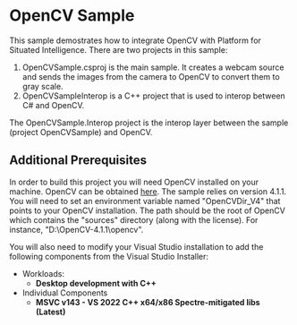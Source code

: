 ﻿# OpenCV Sample

This sample demostrates how to integrate OpenCV with Platform for Situated Intelligence. There are two projects in this sample:
  1) OpenCVSample.csproj is the main sample. It creates a webcam source and sends the images from the camera to OpenCV to convert them to gray scale.
  2) OpenCVSampleInterop is a C++ project that is used to interop between C# and OpenCV.

The OpenCVSample.Interop project is the interop layer between the sample (project OpenCVSample) and OpenCV.

## Additional Prerequisites

In order to build this project you will need OpenCV installed on your machine. OpenCV can be obtained [here](http://opencv.org/releases.html). The sample relies on version 4.1.1. You will need to set an environment variable named "OpenCVDir_V4" that points to your OpenCV installation. The path should be the root of OpenCV which contains the "sources" directory (along with the license). For instance, "D:\OpenCV-4.1.1\opencv".

You will also need to modify your Visual Studio installation to add the following components from the Visual Studio Installer:
* Workloads:
  * __Desktop development with C++__
* Individual Components
  * __MSVC v143 - VS 2022 C++ x64/x86 Spectre-mitigated libs (Latest)__
